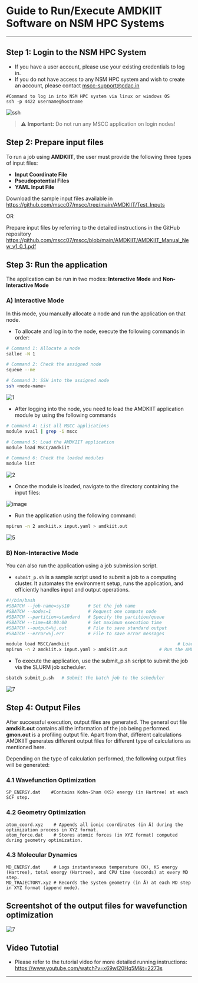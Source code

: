 # Guide to Run/Execute AMDKIIT Software on NSM HPC Systems

---

##  Step 1: Login to the NSM HPC System
- If you have a user account, please use your existing credentials to log in.
- If you do not have access to any NSM HPC system and wish to create an account, please contact [mscc-support@cdac.in](mailto:mscc-support@cdac.in)


```
#Command to log in into NSM HPC system via linux or windows OS
ssh -p 4422 username@hostname
```
![ssh](https://github.com/user-attachments/assets/fadebec6-8d52-4a81-b03e-a40bfaa96378)

> ⚠️ **Important:** Do not run any MSCC application on login nodes!


##  Step 2: Prepare input files
To run a job using **AMDKIIT**, the user must provide the following three types of input files:
- **Input Coordinate File**
- **Pseudopotential Files**
- **YAML Input File**
  
Download the sample input files available in https://github.com/mscc07/mscc/tree/main/AMDKIIT/Test_Inputs

OR

Prepare input files by referring to the detailed instructions in the GitHub repository  https://github.com/mscc07/mscc/blob/main/AMDKIIT/AMDKIIT_Manual_New_v1_0_1.pdf


##  Step 3: Run the application 
The application can be run in two modes: **Interactive Mode** and **Non-Interactive Mode**

### A) Interactive Mode
In this mode, you manually allocate a node and run the application on that node.
- To allocate and log in to the node, execute the following commands in order:

```bash
# Command 1: Allocate a node
salloc -N 1

# Command 2: Check the assigned node
squeue --me

# Command 3: SSH into the assigned node
ssh <node-name>

```
![1](https://github.com/user-attachments/assets/3931a180-7bb7-420b-bbc6-1d5318bb5542)

- After logging into the node, you need to load the AMDKIIT application module by using the following commands
```bash
# Command 4: List all MSCC applications
module avail | grep -i mscc

# Command 5: Load the AMDKIIT application
module load MSCC/amdkiit

# Command 6: Check the loaded modules
module list
```
![2](https://github.com/user-attachments/assets/cbeeb0b7-dda7-4803-a1d3-1fa2518c558a)

- Once the module is loaded, navigate to the directory containing the input files:
  
![image](https://github.com/user-attachments/assets/9f5660dd-7ff5-40f6-9d4a-ae6f5d5f7c80)

- Run the application using the following command:
```bash
mpirun -n 2 amdkiit.x input.yaml > amdkiit.out                                
```
![5](https://github.com/user-attachments/assets/8c727fe1-2ac2-4855-8f50-ddd025ae9aac)


### B) Non-Interactive Mode
You can also run the application using a job submission script.
- `submit_p.sh` is a sample script used to submit a job to a computing cluster. It automates the environment setup, runs the application, and efficiently handles input and output operations.

```bash
#!/bin/bash
#SBATCH --job-name=sys10       # Set the job name
#SBATCH --nodes=1              # Request one compute node
#SBATCH --partition=standard   # Specify the partition/queue
#SBATCH --time=48:00:00        # Set maximum execution time
#SBATCH --output=%j.out        # File to save standard output
#SBATCH --error=%j.err         # File to save error messages

module load MSCC/amdkiit                                         # Load the AMDKIIT module (verify module name if needed)
mpirun -n 2 amdkiit.x input.yaml > amdkiit.out            # Run the AMDKIIT application 
```

- To execute the application, use the submit_p.sh script to submit the job via the SLURM job scheduler.

```bash
sbatch submit_p.sh   # Submit the batch job to the scheduler
```
![7](https://github.com/user-attachments/assets/23537964-c4dd-4cff-b2a6-359022f1d503)


## Step 4: Output Files
After successful execution, output files are generated. The general out file **amdkiit.out** contains all the information of the job being performed. **gmon.out** is a profiling output file. Apart from that, different 
calculations AMDKIIT generates different output files for different type of calculations as mentioned here.

Depending on the type of calculation performed, the following output files will be generated:

### 4.1 Wavefunction Optimization

```
SP_ENERGY.dat    #Contains Kohn-Sham (KS) energy (in Hartree) at each SCF step.  
```
### 4.2 Geometry Optimization

```
atom_coord.xyz    # Appends all ionic coordinates (in Å) during the optimization process in XYZ format.  
atom_force.dat    # Stores atomic forces (in XYZ format) computed during geometry optimization.  
```

### 4.3 Molecular Dynamics
```
MD_ENERGY.dat     # Logs instantaneous temperature (K), KS energy (Hartree), total energy (Hartree), and CPU time (seconds) at every MD step.
MD_TRAJECTORY.xyz # Records the system geometry (in Å) at each MD step in XYZ format (append mode).  
```
## Screentshot of the output files for wavefunction optimization
![7](https://github.com/user-attachments/assets/2c8e745f-5870-46a3-9f2a-04cb3c47b7c6)
## Video Tutotial
- Please refer to the tutorial video for more detailed running instructions: https://www.youtube.com/watch?v=x69wl20Hq5M&t=2273s 
---


